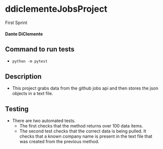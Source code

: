 # ddiclementeJobsProject
First Sprint

#### Dante DiClemente

## Command to run tests
- `python -m pytest`

## Description
- This project grabs data from the github jobs api and then stores the json objects in a text file. 

## Testing
- There are two automated tests. 
  - The first checks that the method returns over 100 data items.
  - The second test checks that the correct data is being pulled. It checks that a known company name is present in the text file that was created from the previous method. 
